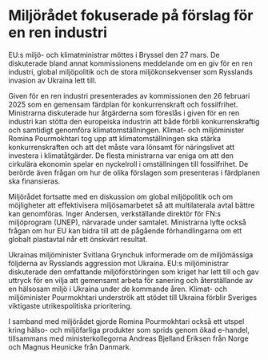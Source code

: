 # Miljörådet fokuserade på förslag för en ren industri

EU:s miljö- och klimatministrar möttes i Bryssel den 27 mars. De diskuterade bland annat kommissionens meddelande om en giv för en ren industri, global miljöpolitik och de stora miljökonsekvenser som Rysslands invasion av Ukraina lett till.

Given för en ren industri presenterades av kommissionen den 26 februari 2025 som en gemensam färdplan för konkurrenskraft och fossilfrihet. Ministrarna diskuterade hur åtgärderna som föreslås i given för en ren industri kan stötta den europeiska industrin att både förbli konkurrenskraftig och samtidigt genomföra klimatomställningen. Klimat- och miljöminister Romina Pourmokhtari tog upp att klimatomställningen ska stärka konkurrenskraften och att det måste vara lönsamt för näringslivet att investera i klimatåtgärder. De flesta ministrarna var eniga om att den cirkulära ekonomin spelar en nyckelroll i omställningen till fossilfrihet. De berörde även frågan om hur de olika förslagen som presenteras i färdplanen ska finansieras.

Miljörådet fortsatte med en diskussion om global miljöpolitik och om möjligheter att effektivisera miljösamarbetet så att multilaterala avtal bättre kan genomföras. Inger Andersen, verkställande direktör för FN:s miljöprogram (UNEP), närvarade under samtalet. Ministrarna lyfte också frågan om hur EU kan bidra till att de pågående förhandlingarna om ett globalt plastavtal når ett önskvärt resultat.

Ukrainas miljöminister Svitlana Grynchuk informerade om de miljömässiga följderna av Rysslands aggression mot Ukraina. EU:s miljöministrar diskuterade den omfattande miljöförstöringen som kriget har lett till och gav uttryck för en vilja att gemensamt arbeta för sanering och återställande av en hälsosam miljö i Ukraina under de kommande åren. Klimat- och miljöminister Pourmokhtari underströk att stödet till Ukraina förblir Sveriges viktigaste utrikespolitiska prioritering.

I samband med miljörådet gjorde Romina Pourmokhtari också ett utspel kring hälso- och miljöfarliga produkter som sprids genom ökad e-handel, tillsammans med ministerkollegorna Andreas Bjelland Eriksen från Norge och Magnus Heunicke från Danmark.

